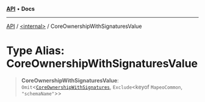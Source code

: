 [**API**](../../README.md) • **Docs**

***

[API](../../README.md) / [\<internal\>](../README.md) / CoreOwnershipWithSignaturesValue

# Type Alias: CoreOwnershipWithSignaturesValue

> **CoreOwnershipWithSignaturesValue**: `Omit`\<[`CoreOwnershipWithSignatures`](CoreOwnershipWithSignatures.md), `Exclude`\<keyof `MapeoCommon`, `"schemaName"`\>\>

